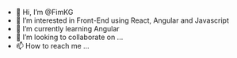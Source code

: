 - 👋 Hi, I’m @FimKG
- 👀 I’m interested in Front-End using React, Angular and Javascript
- 🌱 I’m currently learning Angular
- 💞️ I’m looking to collaborate on ...
- 📫 How to reach me ...

<!---
FimKG/FimKG is a ✨ special ✨ repository because its `README.md` (this file) appears on your GitHub profile.
You can click the Preview link to take a look at your changes.
--->
